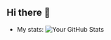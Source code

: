 ## Hi there 👋

<!--
**WilliamZeng8964/WilliamZeng8964** is a ✨ _special_ ✨ repository because its `README.md` (this file) appears on your GitHub profile.

Here are some ideas to get you started:

- 🔭 I’m currently working on ...
- 🌱 I’m currently learning ...
- 👯 I’m looking to collaborate on ...
- 🤔 I’m looking for help with ...
- 💬 Ask me about ...
- 📫 How to reach me: ...
- 😄 Pronouns: ...
- ⚡ Fun fact: ...
-->
- My stats:
![Your GitHub Stats](https://github-readme-stats.vercel.app/api?username=WilliamZeng8964&show_icons=true&theme=tokyonight)
